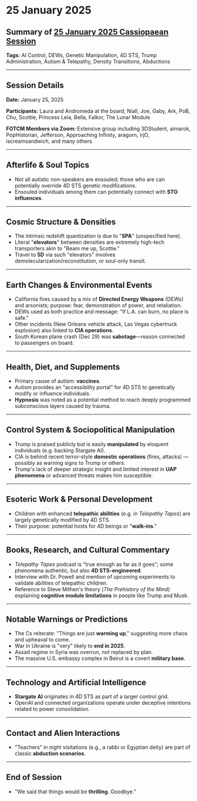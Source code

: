 # 25 January 2025

## Summary of [25 January 2025 Cassiopaean Session](https://cassiopaea.org/forum/threads/session-25-january-2025.55484/)

**Tags:** AI Control, DEWs, Genetic Manipulation, 4D STS, Trump Administration, Autism & Telepathy, Density Transitions, Abductions

---


## Session Details

**Date:** January 25, 2025

**Participants:** Laura and Andromeda at the board; Niall, Joe, Gaby, Ark, PoB, Chu, Scottie, Princess Leia, Bella, Falkor, The Lunar Module

**FOTCM Members via Zoom:** Extensive group including 3DStudent, aimarok, PopHistorian, Jefferson, Approaching Infinity, aragorn, irjO, iscreamsandwich, and many others

---


## Afterlife & Soul Topics

- Not all autistic non-speakers are ensouled; those who are can potentially override 4D STS genetic modifications.
- Ensouled individuals among them can potentially connect with **STO influences**.

---


## Cosmic Structure & Densities

- The intrinsic redshift quantization is due to "**SPA**" (unspecified here).
- Literal "**elevators**" between densities are extremely high-tech transporters akin to "Beam me up, Scottie."
- Travel to **5D** via such "elevators" involves demolecularization/reconstitution, or soul-only transit.

---


## Earth Changes & Environmental Events

- California fires caused by a mix of **Directed Energy Weapons** (DEWs) and arsonists; purpose: fear, demonstration of power, and retaliation.
- DEWs used as both practice and message: "If L.A. can burn, no place is safe."
- Other incidents (New Orleans vehicle attack, Las Vegas cybertruck explosion) also linked to **CIA operations**.
- South Korean plane crash (Dec 29) was **sabotage**—reason connected to passengers on board.

---


## Health, Diet, and Supplements

- Primary cause of autism: **vaccines**.
- Autism provides an "accessibility portal" for 4D STS to genetically modify or influence individuals.
- **Hypnosis** was noted as a potential method to reach deeply programmed subconscious layers caused by trauma.

---


## Control System & Sociopolitical Manipulation

- Trump is praised publicly but is easily **manipulated** by eloquent individuals (e.g. backing Stargate AI).
- CIA is behind recent terror-style **domestic operations** (fires, attacks) — possibly as warning signs to Trump or others.
- Trump's lack of deeper strategic insight and limited interest in **UAP phenomena** or advanced threats makes him susceptible.

---


## Esoteric Work & Personal Development

- Children with enhanced **telepathic abilities** (e.g. in *Telepathy Tapes*) are largely genetically modified by 4D STS.
- Their purpose: potential hosts for 4D beings or "**walk-ins**."

---


## Books, Research, and Cultural Commentary

- *Telepathy Tapes* podcast is "true enough as far as it goes"; some phenomena authentic, but also **4D STS-engineered**.
- Interview with Dr. Powell and mention of upcoming experiments to validate abilities of telepathic children.
- Reference to Steve Mithen's theory (*The Prehistory of the Mind*) explaining **cognitive module limitations** in people like Trump and Musk.

---


## Notable Warnings or Predictions

- The Cs reiterate: "Things are just **warming up**," suggesting more chaos and upheaval to come.
- War in Ukraine is "very" likely to **end in 2025**.
- Assad regime in Syria was overrun, not replaced by plan.
- The massive U.S. embassy complex in Beirut is a covert **military base**.

---


## Technology and Artificial Intelligence

- **Stargate AI** originates in 4D STS as part of a larger control grid.
- OpenAI and connected organizations operate under deceptive intentions related to power consolidation.

---


## Contact and Alien Interactions

- "Teachers" in night visitations (e.g., a rabbi or Egyptian deity) are part of classic **abduction scenarios**.

---


## End of Session

- "We said that things would be **thrilling**. Goodbye."


